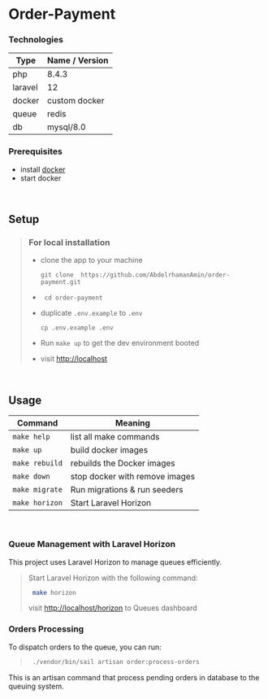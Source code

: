 # Order-Payment

### Technologies

| Type    | Name / Version |
| ------- | -------------- |
| php     | 8.4.3          |
| laravel | 12             |
| docker  | custom docker  |
| queue   | redis          |
| db      | mysql/8.0      |

### Prerequisites

- install [docker](https://docs.docker.com/engine/install/)
- start docker

<br>

## Setup

> ### For local installation
>
>- clone the app to your machine
>
>    ```shell
>    git clone  https://github.com/AbdelrhamanAmin/order-payment.git
>    ```
>
>- ```shell
>    cd order-payment
>   ```
>
>- duplicate `.env.example` to `.env`
>
>    ```shell
>    cp .env.example .env
>    ```
>
>- Run `make up` to get the dev environment booted
>- visit <http://localhost>
>

<br>

## Usage

| Command              | Meaning                                  |
| -------------------- | ---------------------------------------- |
| `make help`          | list all make commands                   |
| `make up`            | build docker images                      |
| `make rebuild`       | rebuilds the Docker images               |
| `make down`          | stop docker with remove images           |
| `make migrate`       | Run migrations & run seeders             |
| `make horizon`       | Start Laravel Horizon                    |



<br>

### Queue Management with Laravel Horizon
This project uses Laravel Horizon to manage queues efficiently.

> Start Laravel Horizon with the following command:
>   ```sh
>    make horizon
>   ```
>  visit <http://localhost/horizon> to Queues dashboard

### Orders Processing
To dispatch orders to the queue, you can run:

>   ```sh
>    ./vendor/bin/sail artisan order:process-orders
>   ```

This is an artisan command that process pending orders in database to the queuing system.
